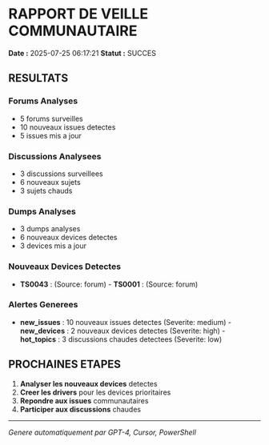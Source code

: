 # RAPPORT DE VEILLE COMMUNAUTAIRE

**Date :** 2025-07-25 06:17:21
**Statut :** SUCCES

## RESULTATS

### Forums Analyses
- 5 forums surveilles
- 10 nouveaux issues detectes
- 5 issues mis a jour

### Discussions Analysees
- 3 discussions surveillees
- 6 nouveaux sujets
- 3 sujets chauds

### Dumps Analyses
- 3 dumps analyses
- 6 nouveaux devices detectes
- 3 devices mis a jour

### Nouveaux Devices Detectes
- **TS0043** :  (Source: forum) - **TS0001** :  (Source: forum)

### Alertes Generees
- **new_issues** : 10 nouveaux issues detectes (Severite: medium) - **new_devices** : 2 nouveaux devices detectes (Severite: high) - **hot_topics** : 3 discussions chaudes detectees (Severite: low)

## PROCHAINES ETAPES

1. **Analyser les nouveaux devices** detectes
2. **Creer les drivers** pour les devices prioritaires
3. **Repondre aux issues** communautaires
4. **Participer aux discussions** chaudes

---
*Genere automatiquement par GPT-4, Cursor, PowerShell*

